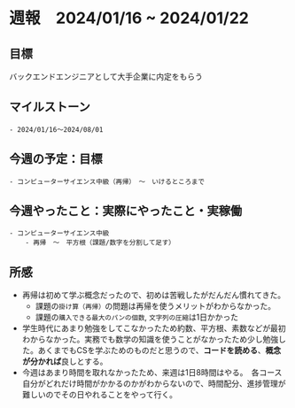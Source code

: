 # 週報　2024/01/16 ~ 2024/01/22

## 目標
バックエンドエンジニアとして大手企業に内定をもらう

## マイルストーン
    - 2024/01/16〜2024/08/01

## 今週の予定：目標
    - コンピューターサイエンス中級（再帰）　〜　いけるところまで

## 今週やったこと：実際にやったこと・実稼働
    - コンピューターサイエンス中級
        - 再帰　〜　平方根（課題/数字を分割して足す）


## 所感
- 再帰は初めて学ぶ概念だったので、初めは苦戦したがだんだん慣れてきた。
  - 課題の`掛け算（再帰）`の問題は再帰を使うメリットがわからなかった。
  - 課題の`購入できる最大のパンの個数`, `文字列の圧縮`は1日かかった
- 学生時代にあまり勉強をしてこなかったため約数、平方根、素数などが最初わからなかった。実務でも数学の知識を使うことがなかったため少し勉強した。あくまでもCSを学ぶためのものだと思うので、**コードを読める**、**概念が分かれば**良しとする。
- 今週はあまり時間を取れなかったため、来週は1日8時間はやる。　各コース自分がどれだけ時間がかかるのかがわからないので、時間配分、進捗管理が難しいのでその日やれることをやって行く。

    
